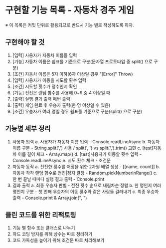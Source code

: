 # 구현할 기능 목록 - 자동차 경주 게임
※ 이 목록은 커밋 단위로 활용되므로 반드시 기능 별로 작성하도록 하자.

## 구현해야 할 것
1. [입력] 사용자가 자동차 이름들 입력
2. [기능] 자동차 이름은 쉼표를 기준으로 구분(문자열 프로토타입 중 split() 으로 구분)
3. [조건] 자동차 이름은 5자 이하(6자 이상일 경우 "[Error]" Throw)
4. [입력] 사용자가 이동을 시도할 횟수 입력
5. [조건] 시도할 횟수가 정수인지 확인
6. [기능] 전진은 랜덤 함수를 사용해 0~9 중 4 이상일 때
7. [출력] 실행 결과 출력 매번 출력
8. [출력] 게임 완료 후 우승자 출력(한 명 이상일 수 있음)
9. [조건] 우승자가 여러 명일 경우 쉼표를 기준으로 구분(split() 으로 구분)

## 기능별 세부 정리
1. 사용자 입력
  a. 사용자가 자동차 이름 입력 - Console.readLineAsync
  b. 자동차 이름 구분 - String.split(',') 사용 / split(', ') vs split(',').trim() 고민
  c. [test]자동차 이름 길이 체크 - Array.map()
  d. [test]사용자가 이동할 횟수 입력 - Console.readLineAsync
  e. 시도 횟수 체크 - 조건문
2. 자동차 동작
  a. 전진한 횟수를 저장을 위한 2차원 배열 생성 - [[name, count]]
  b. 자동차 각각 랜덤 함수로 전진|정지 결정 - Random.pickNumberInRange()
  c. 한 번 끝날 때마다 실행 결과 출력 - Console.print
3. 결과 출력
  a. 최종 우승자 판별 - 전진 횟수 순으로 내림차순 정렬
  b. 한 명인지 여러 명인지 구분 - 첫 번째 우승자의 이동 횟수와 같은 사람들  걸러내기
  c. 최종 우승자 출력 - Console.print & Array.join(", ") 

## 클린 코드를 위한 리팩토링
1. 기능 별 함수 또는 클래스로 나누기
2. 하드 코딩 방지를 위해 상수는 따로 정리하기
3. 코드 가독성을 높이기 위해 조건문 따로 처리해보기
